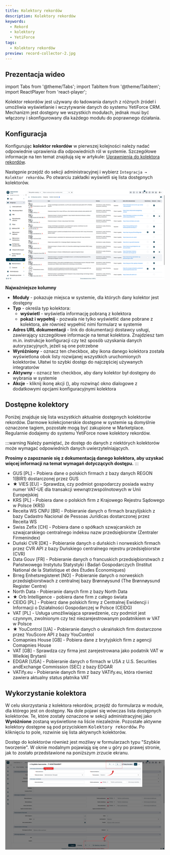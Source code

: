 ```yaml
---
title: Kolektory rekordów
description: Kolektory rekordów
keywords:
  - Rekord
  - kolektory
  - YetiForce
tags:
  - Kolektory rekordów
preview: record-collector-2.jpg
---
```


## Prezentacja wideo

import Tabs from '@theme/Tabs';
import TabItem from '@theme/TabItem';
import ReactPlayer from 'react-player';

<Tabs groupId="XlIXiQpC9ug">
    <TabItem value="youtube-XlIXiQpC9ug" label="🎬 YouTube">
        <ReactPlayer
            url="https://www.youtube.com/watch?v=XlIXiQpC9ug"
            width="100%"
            height="500px"
            controls={true}
        />
    </TabItem>
    <TabItem value="yetiforce-XlIXiQpC9ug" label="🎥 YetiForce TV">
        <ReactPlayer url="/video/record-collector.mp4" width="100%" height="500px" controls={true} />
    </TabItem>
</Tabs>

Kolektor rekordów jest używany do ładowania danych z różnych źródeł i umożliwia wyświetlanie i wczytywanie danych do systemu YetiForce CRM.
Mechanizm jest dostępny we wszystkich modułach, jednak musi być włączony i skonfigurowany dla każdego modułu do poprawnego działania.

## Konfiguracja

Konfigurując **kolektor rekordów** w pierwszej kolejności należy nadać odpowiednie uprawienia dla odpowiednich ról w systemie. Szczegółowe informacje na ten temat znajdują się w artykule: [Uprawnienia do kolektora rekordów](/administrator-guides/integration/record-collectors/).

Następnie przejdź do sekcji administracyjnej i wybierz `Integracja → Kolektor rekordów`. Po otwarciu zakładki wyświetli się lista dostępnych kolektorów.

![record-collector-2](record-collector-2.jpg)

**Najważniejsze kolumny**

- **Moduły** - pokazuje miejsca w systemie, dla których dany kolektor jest dostępny
- **Typ** - określa typ kolektora:
  - **wyświetl** - wyświetla informację pobraną z kolektora
  - **pokaż i wypełnij** - pozwala nie tylko wyświetlić dane pobrane z kolektora, ale również wypełnić nimi formularz w systemie
- **Adres URL dokumentacji** - link do dokumentacji dostawcy usługi, zawierający szczegółowe informacje na temat kolektora. Znajdziesz tam m.in. instrukcje konfiguracji czy też sposób uzyskania danych autoryzacyjnych, jeżeli są one potrzebne
- **Wyróżniony** - oznacz ten checkbox, aby ikona danego kolektora została wyświetlona obok listy rozwijanej wszystkich uruchomionych kolektorów. Ułatwi to szybki dostęp do najczęściej używanych integratorów
- **Aktywny** - oznacz ten checkbox, aby dany kolektor był dostępny do wybrania w systemie
- **Akcje** - kliknij ikonę akcji (<kbd><i className="fas fa-cog"></i></kbd>), aby rozwinąć okno dialogowe z dodatkowymi opcjami konfiguracyjnymi kolektora

## Dostępne kolektory

Poniżej znajduje się lista wszystkich aktualnie dostępnych kolektorów rekordów. Darmowe kolekcjonerskie dostępne w systemie są domyślnie oznaczone tagiem, pozostałe mogą być zakupione w Marketplace. Regularnie dodajemy do systemu YetiForce nowe kolektory rekordów.

:::warning
Należy pamiętać, że dostęp do danych z niektórych kolektorów może wymagać odpowiednich danych uwierzytelniających.

**Prosimy o zapoznanie się z dokumentacją danego kolektora, aby uzyskać więcej informacji na temat wymagań dotyczących dostępu.**
:::

- GUS [PL] - Pobiera dane o polskich firmach z bazy danych REGON 1(BIR1) dostarczonej przez GUS
- ★ VIES [EU] - Sprawdza, czy podmiot gospodarczy posiada ważny numer VAT-UE dla transakcji wewnątrzwspólnotowych w Unii Europejskiej
- KRS [PL] - Pobiera dane o polskich firm z Krajowego Rejestru Sądowego w Polsce (KRS)
- Receita WS CNPJ [BR] - Pobieranie danych o firmach brazylijskich z bazy Cadastro Nacional de Pessoas Jurídicas dostarczonej przez Receita WS
- Swiss Zefix [CH] - Pobiera dane o spółkach szwajcarskich ze szwajcarskiego centralnego indeksu nazw przedsiębiorstw (Zentraler Firmenindex)
- Duński CVR [DK] - Pobieranie danych o duńskich i norweskich firmach przez CVR API z bazy Duńskiego centralnego rejestru przedsiębiorstw (CVR)
- Data Gouv [FR] - Pobieranie danych o francuskich przedsiębiorstwach z Państwowego Instytutu Statystyki i Badań Gospodarczych (Institut National de la Statistique et des Études Économiques)
- Brreg Enhetsregisteret [NO] - Pobieranie danych o norweskich przedsiębiorstwach z centralnej bazy Brønnøysund (The Brønnøysund Register Centre)
- North Data - Pobieranie danych firm z bazy North Data
- ★ Orb Intelligence - pobiera dane firm z całego świata
- CEIDG [PL] - Pobierz dane polskich firmy z Centralnej Ewidencji i Informacji o Działalności Gospodarczej w Polsce (CEIDG)
- VAT [PL] - Usługa umożliwiająca sprawdzenie, czy podmiot jest czynnym, zwolnionym czy też niezarejestrowanym podatnikiem w VAT w Polsce
- ★ YouControl [UA] - Pobieranie danych o ukraińskich firm dostarczone przez YouScore API z bazy YouControl
- Comapnies House [GB] - Pobiera dane z brytyjskich firm z agencji Comapnies House
- VAT [GB] - Sprawdza czy firma jest zarejestrowana jako podatnik VAT w Wielkiej Brytanii
- EDGAR [USA] - Pobieranie danych o firmach w USA z U.S. Securities andExchange Commission (SEC) z bazy EDGAR
- VATify.eu - Pobieranie danych firm z bazy VATify.eu, która również zawiera aktualny status płatnika VAT

## Wykorzystanie kolektora

W celu skorzystania z kolektora rekordów, przejdź do formularza w module, dla którego jest on dostępny. Na dole pojawi się wówczas lista dostępnych kolektorów. Te, które zostały oznaczone w sekcji administracyjnej jako **Wyróżnione** zostaną wyświetlone na liście niezależnie. Pozostałe aktywne kolektory dostępne są pod przyciskiem <kbd>Kolektory rekordów</kbd>. Po kliknięciu to pole, rozwinie się lista aktywnych kolektorów.

Dostęp do kolektorów również jest możliwy w formularzach typu "Szybkie tworzenie". W oknie modalnym pojawiają się one u góry po prawej stronie, jak to zostało przedstawione na poniższym zrzucie ekranu.

![record-collector-1](record-collector-1.jpg)
